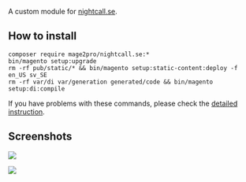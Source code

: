 A custom module for [nightcall.se](https://nightcall.se).

## How to install
```
composer require mage2pro/nightcall.se:*
bin/magento setup:upgrade
rm -rf pub/static/* && bin/magento setup:static-content:deploy -f en_US sv_SE
rm -rf var/di var/generation generated/code && bin/magento setup:di:compile
```
If you have problems with these commands, please check the [detailed instruction](https://mage2.pro/t/263).

## Screenshots

![](https://raw.githubusercontent.com/mage2pro/nightcall.se/1.0.4/etc/doc/1.png)

![](https://raw.githubusercontent.com/mage2pro/nightcall.se/1.0.4/etc/doc/2.png)

